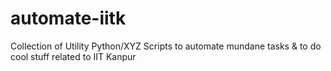 # automate-iitk
Collection of Utility Python/XYZ Scripts to automate mundane tasks &amp; to do cool stuff related to IIT Kanpur
